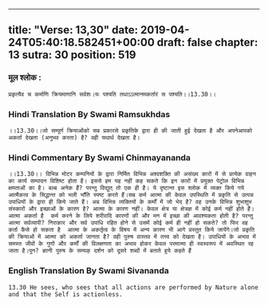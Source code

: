 
---
title: "Verse: 13,30"
date: 2019-04-24T05:40:18.582451+00:00
draft: false
chapter: 13
sutra: 30
position: 519
---
### मूल श्लोक :
```
प्रकृत्यैव च कर्माणि क्रियमाणानि सर्वशः।यः पश्यति तथाऽऽत्मानमकर्तारं स पश्यति।।13.30।।

```

### Hindi Translation By Swami Ramsukhdas
```
।।13.30।।जो सम्पूर्ण क्रियाओंको सब प्रकारसे प्रकृतिके द्वारा ही की जाती हुई देखता है और अपनेआपको अकर्ता देखता (अनुभव करता) है? वही यथार्थ देखता है।

```

### Hindi Commentary By Swami Chinmayananda
```
।।13.30।। विभिन्न मोटर कम्पनियों के द्वारा निर्मित विभिन्न अश्वशक्ति की असंख्य कारों में से प्रत्येक वाहन का कार्य सम्पादन विशिष्ट होता है। इससे हम यह नहीं कह सकते कि इन कारों में प्रयुक्त पेट्रोल विभिन्न क्षमताओं का है। बल्ब अनेक हैं? परन्तु विद्युत् तो एक ही है। ये दृष्टान्त इस श्लोक में व्यक्त किये गये आत्मैकत्व के सिद्धान्त को भली भाँति स्पष्ट करते हैं।सब कर्म आत्मा की केवल उपस्थिति में प्रकृति से उत्पन्न उपाधियों के द्वारा ही किये जाते हैं। अब विभिन्न व्यक्तियों के कर्मों में जो भेद है? वह उनके विभिन्न शुभाशुभ संस्कारों और इच्छाओं के कारण है? आत्मा के कारण नहीं। केवल क्षेत्र या क्षेत्रज्ञ में कोई कर्म नहीं होते हैं।आत्मा अकर्ता है  कर्म करने के लिये शरीरादि कारणों की और मन में इच्छा की आवश्यकता होती है? परन्तु आत्मा सर्वव्यापी? निराकार और सर्व उपाधि रहित होने से उसमें कोई कर्म ही नहीं हो सकते? तो फिर वह कर्ता कैसे हो सकता है  आत्मा के अकर्तृत्व के विषय में अन्य कारण भी आगे प्रस्तुत किये जायेंगे।जो प्रकृति की क्रियाओं में आत्मा को अकर्ता जानता है? वही पुरुष वास्तव में तत्त्व को देखता है। उपाधियों के अभाव में समस्त जीवों के गुणों और कर्मों की विलक्षणता का अभाव होकर केवल परमात्मा ही स्वस्वरूप में अवस्थित रह जाता है।पुन? ज्ञानी पुरुष के सम्यक् दर्शन को दूसरे शब्दों में बताते हुये कहते हैं

```

### English Translation By Swami  Sivananda
```
13.30 He sees, who sees that all actions are performed by Nature alone and that the Self is actionless.

```

